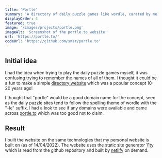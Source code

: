 ```yaml
---
title: 'Portle'
summary: 'A directory of daily puzzle games like wordle, curated by me.'
displayOrder: 4
featured: true
image: '/images/projects/portle.png'
imageAlt: 'Screenshot of the portle.to website'
url: 'https://portle.to/'
codeUrl: 'https://github.com/smzr/portle.to'
---
```

## Initial idea
I had the idea when trying to play the daily puzzle games myself, it was confusing trying to remember the names of all of them. I thought it could be a fun to make a simple [directory website](https://en.wikipedia.org/wiki/List_of_web_directories) which was a popular concept 10-20 years ago!

I thought that "portle" would be a good domain name for the concept, seen as the daily puzzle sites tend to follow the spelling theme of wordle with the "-le" suffix. I had a look to see if any domains were available and came across [portle.to](https://portle.to/) which was too good not to claim.

## Result
I built the website on the same technologies that my personal website is built on (as of 14/04/2022). The website uses the static site generator [11ty](https://www.11ty.dev/) which is read from the github repository and built by [netlify](https://www.netlify.com/) on demand.
